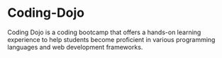 # Coding-Dojo
Coding Dojo is a coding bootcamp that offers a hands-on learning experience to help students become proficient in various programming languages and web development frameworks.
